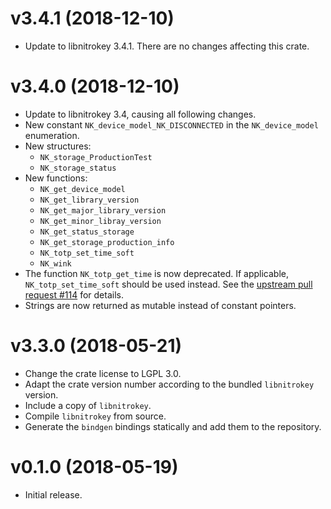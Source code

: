 # v3.4.1 (2018-12-10)

- Update to libnitrokey 3.4.1.  There are no changes affecting this crate.

# v3.4.0 (2018-12-10)

- Update to libnitrokey 3.4, causing all following changes.
- New constant `NK_device_model_NK_DISCONNECTED` in the `NK_device_model`
  enumeration.
- New structures:
    - `NK_storage_ProductionTest`
    - `NK_storage_status`
- New functions:
    - `NK_get_device_model`
    - `NK_get_library_version`
    - `NK_get_major_library_version`
    - `NK_get_minor_libray_version`
    - `NK_get_status_storage`
    - `NK_get_storage_production_info`
    - `NK_totp_set_time_soft`
    - `NK_wink`
- The function `NK_totp_get_time` is now deprecated.  If applicable,
  `NK_totp_set_time_soft` should be used instead.  See the [upstream pull
  request #114][] for details.
- Strings are now returned as mutable instead of constant pointers.

# v3.3.0 (2018-05-21)

- Change the crate license to LGPL 3.0.
- Adapt the crate version number according to the bundled `libnitrokey`
  version.
- Include a copy of `libnitrokey`.
- Compile `libnitrokey` from source.
- Generate the `bindgen` bindings statically and add them to the repository.

# v0.1.0 (2018-05-19)

- Initial release.

[upstream pull request #114]: https://github.com/Nitrokey/libnitrokey/pull/114
